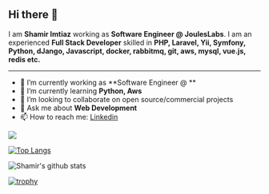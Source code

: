 ## Hi there 👋

I am **Shamir Imtiaz** working as **Software Engineer @ JoulesLabs**. I am an experienced **Full Stack Developer** skilled in **PHP, Laravel, Yii, Symfony, Python, dJango, Javascript, docker, rabbitmq, git, aws, mysql, vue.js, redis etc.**

---

- 🔭 I’m currently working as **Software Engineer @ **
- 🌱 I’m currently learning **Python, Aws**
- 👯 I’m looking to collaborate on open source/commercial projects
- 💬 Ask me about **Web Development**
- 📫 How to reach me: 
  [Linkedin](https://www.linkedin.com/in/ivan-shamir)
  
![](https://komarev.com/ghpvc/?username=Ivanshamir&color=blueviolet&style=plastic&label=PROFILE+VIEWS)

[![Top Langs](https://github-readme-stats.vercel.app/api/top-langs/?username=Ivanshamir&layout=compact&theme=cobalt)](https://github.com/Ivanshamir/github-readme-stats)
  
![Shamir's github stats](https://github-readme-stats.vercel.app/api?username=Ivanshamir&count_private=true&show_icons=true&theme=cobalt) 

[![trophy](https://github-profile-trophy.vercel.app/?username=Ivanshamir)](https://github.com/Ivanshamir/github-profile-trophy)
<!--
**Ivanshamir/Ivanshamir** is a ✨ _special_ ✨ repository because its `README.md` (this file) appears on your GitHub profile.

Here are some ideas to get you started:

- 🔭 I’m currently working on ...
- 🌱 I’m currently learning ...
- 👯 I’m looking to collaborate on ...
- 🤔 I’m looking for help with ...
- 💬 Ask me about ...
- 📫 How to reach me: ...
- 😄 Pronouns: ...
- ⚡ Fun fact: ...
-->
